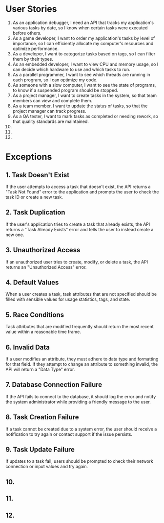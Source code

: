 # User Stories
1. As an application debugger, I need an API that tracks my application's various tasks by date, so I know when certain tasks were executed before others.
2. As a game developer, I want to order my application's tasks by level of importance, so I can efficiently allocate my computer's resources and optimize performance.
3. As a developer, I want to categorize tasks based on tags, so I can filter them by their types.
4. As an embedded developer, I want to view CPU and memory usage, so I can decide which hardware to use and which tasks to run.
5. As a parallel programmer, I want to see which threads are running in each program, so I can optimize my code.
6. As someone with a slow computer, I want to see the state of programs, to know if a suspended program should be stopped.
7. As a project manager, I want to create tasks in the system, so that team members can view and complete them.
8. As a team member, I want to update the status of tasks, so that the project manager can track progress.
9. As a QA tester, I want to mark tasks as completed or needing rework, so that quality standards are maintained.
10. 
11. 
12. 

# Exceptions
## 1. Task Doesn't Exist
If the user attempts to access a task that doesn't exist, the API returns a "Task Not Found" error to the application and prompts the user to check the task ID or create a new task.
## 2. Task Duplication 
If the user's application tries to create a task that already exists, the API returns a "Task Already Exists" error and tells the user to instead create a new one.
## 3. Unauthorized Access
If an unauthorized user tries to create, modify, or delete a task, the API returns an "Unauthorized Access" error.
## 4. Default Values
When a user creates a task, task attributes that are not specified should be filled with sensible values for usage statistics, tags, and state.
## 5. Race Conditions
Task attributes that are modified frequently should return the most recent value within a reasonable time frame.
## 6. Invalid Data
If a user modifies an attribute, they must adhere to data type and formatting for that field. If they attempt to change an attribute to something invalid, the API will return a "Data Type" error.
## 7. Database Connection Failure
If the API fails to connect to the database, it should log the error and notify the system administrator while providing a friendly message to the user.
## 8. Task Creation Failure
If a task cannot be created due to a system error, the user should receive a notification to try again or contact support if the issue persists.
## 9. Task Update Failure
If updates to a task fail, users should be prompted to check their network connection or input values and try again.
## 10. 
## 11. 
## 12. 
